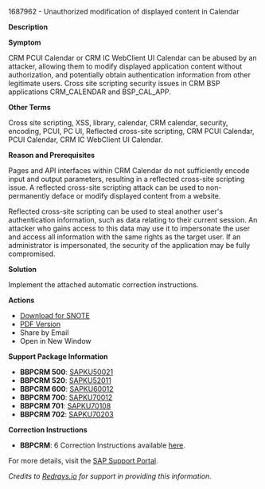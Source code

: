 1687962 - Unauthorized modification of displayed content in Calendar

**Description**

**Symptom**

CRM PCUI Calendar or CRM IC WebClient UI Calendar can be abused by an attacker, allowing them to modify displayed application content without authorization, and potentially obtain authentication information from other legitimate users. Cross site scripting security issues in CRM BSP applications CRM_CALENDAR and BSP_CAL_APP.

**Other Terms**

Cross site scripting, XSS, library, calendar, CRM calendar, security, encoding, PCUI, PC UI, Reflected cross-site scripting, CRM PCUI Calendar, PCUI Calendar, CRM IC WebClient UI Calendar.

**Reason and Prerequisites**

Pages and API interfaces within CRM Calendar do not sufficiently encode input and output parameters, resulting in a reflected cross-site scripting issue. A reflected cross-site scripting attack can be used to non-permanently deface or modify displayed content from a website.

Reflected cross-site scripting can be used to steal another user's authentication information, such as data relating to their current session. An attacker who gains access to this data may use it to impersonate the user and access all information with the same rights as the target user. If an administrator is impersonated, the security of the application may be fully compromised.

**Solution**

Implement the attached automatic correction instructions.

**Actions**

- [Download for SNOTE](https://notesdownloads.sap.com/note/0040000010027372017)
- [PDF Version](https://me.sap.com/sap/support/sfm/notes/print/0001687962?language=en-US&token=B3BC023D0C24D9890C15818BB98D4EE2)
- Share by Email
- Open in New Window

**Support Package Information**

- **BBPCRM 500**: [SAPKU50021](https://me.sap.com/supportpackage/SAPKU50021)
- **BBPCRM 520**: [SAPKU52011](https://me.sap.com/supportpackage/SAPKU52011)
- **BBPCRM 600**: [SAPKU60012](https://me.sap.com/supportpackage/SAPKU60012)
- **BBPCRM 700**: [SAPKU70012](https://me.sap.com/supportpackage/SAPKU70012)
- **BBPCRM 701**: [SAPKU70108](https://me.sap.com/supportpackage/SAPKU70108)
- **BBPCRM 702**: [SAPKU70203](https://me.sap.com/supportpackage/SAPKU70203)

**Correction Instructions**

- **BBPCRM**: 6 Correction Instructions available [here](https://me.sap.com/corrins/0001687962/63).

For more details, visit the [SAP Support Portal](https://me.sap.com/).

*Credits to [Redrays.io](https://redrays.io) for support in providing this information.*